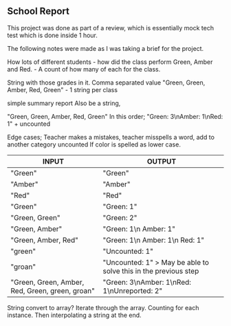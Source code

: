 ## School Report

This project was done as part of a review, which is essentially mock tech test which is done inside 1 hour. 

The following notes were made as I was taking a brief for the project.


How lots of different students - how did the class perform
Green, Amber and Red. - A count of how many of each for the class.


String with those grades in it. Comma separated value
"Green, Green, Amber, Red, Green" - 1 string per class

simple summary report
Also be a string, 

"Green, Green, Amber, Red, Green"
In this order;
"Green: 3\nAmber: 1\nRed: 1" + uncounted

Edge cases;
Teacher makes a mistakes, teacher misspells a word, add to another category uncounted
If color is spelled as lower case.


| INPUT   | OUTPUT |
|---------|--------|
"Green" | "Green"
"Amber" | "Amber"
"Red"   | "Red"
"Green" | "Green: 1"
"Green, Green" | "Green: 2"
"Green, Amber" | "Green: 1\n Amber: 1"
"Green, Amber, Red" | "Green: 1\n Amber: 1\n Red: 1"
"green" | "Uncounted: 1"
"groan" | "Uncounted: 1" > May be able to solve this in the previous step
"Green, Green, Amber, Red, Green, green, groan" | "Green: 3\nAmber: 1\nRed: 1\nUnreported: 2"

String convert to array? Iterate through the array. Counting for each instance. Then interpolating a string at the end.




